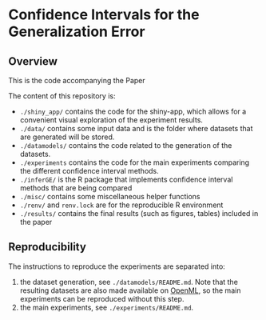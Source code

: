 # Confidence Intervals for the Generalization Error


## Overview

This is the code accompanying the Paper <TODO></TODO>

The content of this repository is:

* `./shiny_app/` contains the code for the shiny-app, which allows for a convenient visual exploration of the experiment results.
* `./data/` contains some input data and is the folder where datasets that are generated will be stored.
* `./datamodels/` contains the code related to the generation of the datasets.
* `./experiments` contains the code for the main experiments comparing the different confidence interval methods.
* `./inferGE/` is the R package that implements confidence interval methods that are being compared
* `./misc/` contains some miscellaneous helper functions
* `./renv/` and `renv.lock` are for the reproducible R environment
* `./results/` contains the final results (such as figures, tables) included in the paper


## Reproducibility

The instructions to reproduce the experiments are separated into:
1. the dataset generation, see `./datamodels/README.md`. Note that the resulting datasets are also made available on
   [OpenML](https://openml.org), so the main experiments can be reproduced without this step.
1. the main experiments, see `./experiments/README.md`.
